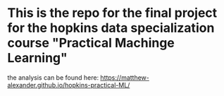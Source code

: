 # This is the repo for the final project for the hopkins data specialization course "Practical Machinge Learning"

the analysis can be found here: https://matthew-alexander.github.io/hopkins-practical-ML/
